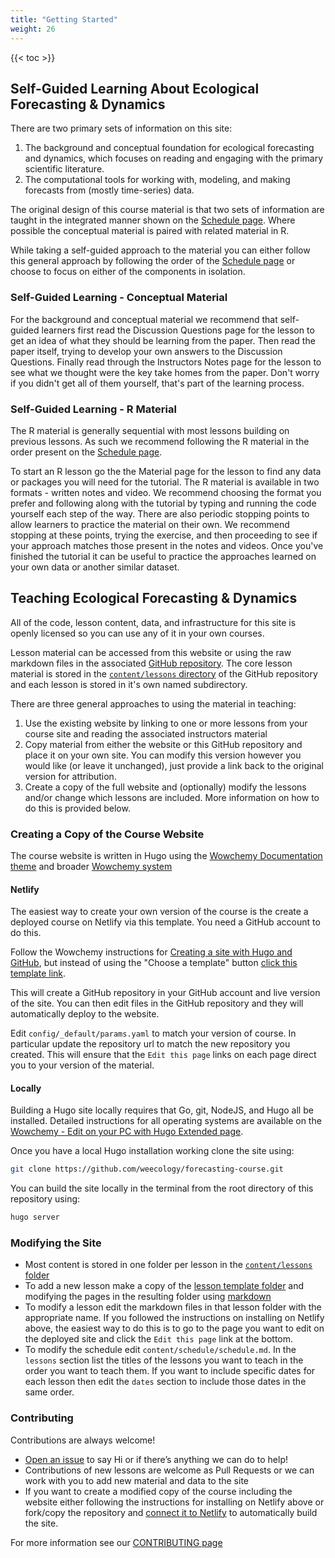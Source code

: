 ```yaml
---
title: "Getting Started"
weight: 26
---
```


{{< toc >}}

## Self-Guided Learning About Ecological Forecasting & Dynamics

There are two primary sets of information on this site:
1. The background and conceptual foundation for ecological forecasting and dynamics, which focuses on reading and engaging with the primary scientific literature.
2. The computational tools for working with, modeling, and making forecasts from (mostly time-series) data.

The original design of this course material is that two sets of information are taught in the integrated manner shown on the [Schedule page](../schedule).
Where possible the conceptual material is paired with related material in R.

While taking a self-guided approach to the material you can either follow this general approach by following the order of the [Schedule page](../schedule) or choose to focus on either of the components in isolation.

### Self-Guided Learning - Conceptual Material

For the background and conceptual material we recommend that self-guided learners first read the Discussion Questions page for the lesson to get an idea of what they should be learning from the paper.
Then read the paper itself, trying to develop your own answers to the Discussion Questions.
Finally read through the Instructors Notes page for the lesson to see what we thought were the key take homes from the paper.
Don't worry if you didn't get all of them yourself, that's part of the learning process.

### Self-Guided Learning - R Material

The R material is generally sequential with most lessons building on previous lessons.
As such we recommend following the R material in the order present on the [Schedule page](../schedule).

To start an R lesson go the the Material page for the lesson to find any data or packages you will need for the tutorial. 
The R material is available in two formats - written notes and video.
We recommend choosing the format you prefer and following along with the tutorial by typing and running the code yourself each step of the way.
There are also periodic stopping points to allow learners to practice the material on their own.
We recommend stopping at these points, trying the exercise, and then proceeding to see if your approach matches those present in the notes and videos.
Once you've finished the tutorial it can be useful to practice the approaches learned on your own data or another similar dataset.

## Teaching Ecological Forecasting & Dynamics

All of the code, lesson content, data, and infrastructure for this site is openly licensed so you can use any of it in your own courses.

Lesson material can be accessed from this website or using the raw markdown files in the associated [GitHub repository](https://github.com/weecology/forecasting-course).
The core lesson material is stored in the [`content/lessons` directory](https://github.com/weecology/forecasting-course/tree/main/content/lessons) of the GitHub repository and each lesson is stored in it's own named subdirectory. 

There are three general approaches to using the material in teaching:

1. Use the existing website by linking to one or more lessons from your course site and reading the associated instructors material
2. Copy material from either the website or this GitHub repository and place it on your own site. You can modify this version however you would like (or leave it unchanged), just provide a link back to the original version for attribution.
3. Create a copy of the full website and (optionally) modify the lessons and/or change which lessons are included. More information on how to do this is provided below.

### Creating a Copy of the Course Website

The course website is written in Hugo using the [Wowchemy Documentation theme](https://github.com/wowchemy/hugo-documentation-theme) and broader [Wowchemy system](https://wowchemy.com/)

#### Netlify

The easiest way to create your own version of the course is the create a deployed course on Netlify via this template. You need a GitHub account to do this.

Follow the Wowchemy instructions for [Creating a site with Hugo and GitHub](https://wowchemy.com/docs/getting-started/hugo-github-quickstart/),
but instead of using the "Choose a template" button [click this template link](https://app.netlify.com/start/deploy?repository=https://github.com/weecology/forecasting-course).

This will create a GitHub repository in your GitHub account and live version of the site.
You can then edit files in the GitHub repository and they will automatically deploy to the website.

Edit `config/_default/params.yaml` to match your version of course.
In particular update the repository url to match the new repository you created.
This will ensure that the `Edit this page` links on each page direct you to your version of the material.

#### Locally

Building a Hugo site locally requires that Go, git, NodeJS, and Hugo all be installed.
Detailed instructions for all operating systems are available on the [Wowchemy - Edit on your PC with Hugo Extended page](https://wowchemy.com/docs/getting-started/install-hugo-extended/).

Once you have a local Hugo installation working clone the site using:

```sh
git clone https://github.com/weecology/forecasting-course.git
```

You can build the site locally in the terminal from the root directory of this repository using:

```sh
hugo server
```

### Modifying the Site

* Most content is stored in one folder per lesson in the [`content/lessons` folder](https://github.com/weecology/forecasting-course/tree/main/content/lessons)
* To add a new lesson make a copy of the [lesson template folder](https://github.com/weecology/forecasting-course/tree/main/content/lessons/LessonTemplate) and modifying the pages in the resulting folder using [markdown](https://www.markdownguide.org/)
* To modify a lesson edit the markdown files in that lesson folder with the appropriate name. If you followed the instructions on installing on Netlify above, the easiest way to do this is to go to the page you want to edit on the deployed site and click the `Edit this page` link at the bottom.
* To modify the schedule edit `content/schedule/schedule.md`. In the `lessons` section list the titles of the lessons you want to teach in the order you want to teach them. If you want to include specific dates for each lesson then edit the `dates` section to include those dates in the same order.

### Contributing

Contributions are always welcome!

* [Open an issue](https://github.com/weecology/forecasting-course/issues/new) to say Hi or if there’s anything we can do to help!
* Contributions of new lessons are welcome as Pull Requests or we can work with you to add new material and data to the site
* If you want to create a modified copy of the course including the website either following the instructions for installing on Netlify above or fork/copy the repository and [connect it to Netlify](https://wowchemy.com/docs/hugo-tutorials/deployment/) to automatically build the site.

For more information see our [CONTRIBUTING page](https://github.com/weecology/forecasting-course/tree/main/CONTRIBUTING.md)